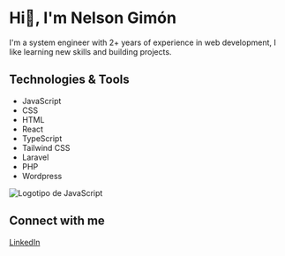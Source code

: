 # Hi👋, I'm Nelson Gimón

I'm a system engineer with 2+ years of experience in web development, I like learning new skills and building projects.


## Technologies & Tools

- JavaScript
- CSS
- HTML
- React
- TypeScript
- Tailwind CSS
- Laravel
- PHP
- Wordpress

![Logotipo de JavaScript](https://upload.wikimedia.org/wikipedia/commons/6/6a/JavaScript-logo.png)

## Connect with me

[LinkedIn](https://www.linkedin.com/in/nelson-gimon/)
